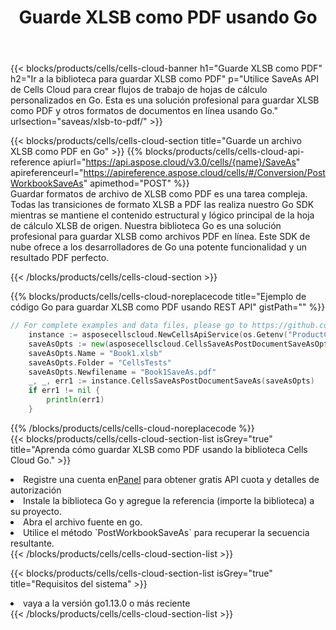 ﻿---
title:  Guarde XLSB como PDF usando Go
description:  Utilizando Aspose.Cells Cloud SDK para Go para guardar el archivo en formato XLSB como archivo en formato PDF.
kwords: Excel, Save XLSB as PDF, REST, Go
howto: How to save XLSB as PDF using Aspose.Cells Cloud Go library.
---
{{< blocks/products/cells/cells-cloud-banner h1="Guarde XLSB como PDF" h2="Ir a la biblioteca para guardar XLSB como PDF" p="Utilice SaveAs API de Cells Cloud para crear flujos de trabajo de hojas de cálculo personalizados en Go. Esta es una solución profesional para guardar XLSB como PDF y otros formatos de documentos en línea usando Go." urlsection="saveas/xlsb-to-pdf/" >}}

{{< blocks/products/cells/cells-cloud-section title="Guarde un archivo XLSB como PDF en Go" >}}
{{% blocks/products/cells/cells-cloud-api-reference apiurl="https://api.aspose.cloud/v3.0/cells/{name}/SaveAs" apireferenceurl="https://apireference.aspose.cloud/cells/#/Conversion/PostWorkbookSaveAs" apimethod="POST" %}}
<br/>
Guardar formatos de archivo de XLSB como PDF es una tarea compleja. Todas las transiciones de formato XLSB a PDF las realiza nuestro Go SDK mientras se mantiene el contenido estructural y lógico principal de la hoja de cálculo XLSB de origen. Nuestra biblioteca Go es una solución profesional para guardar XLSB como archivos PDF en línea. Este SDK de nube ofrece a los desarrolladores de Go una potente funcionalidad y un resultado PDF perfecto.

{{< /blocks/products/cells/cells-cloud-section >}}

{{% blocks/products/cells/cells-cloud-noreplacecode title="Ejemplo de código Go para guardar XLSB como PDF usando REST API" gistPath="" %}}
  
```go
// For complete examples and data files, please go to https://github.com/aspose-cells-cloud/aspose-cells-cloud-go/
    instance := asposecellscloud.NewCellsApiService(os.Getenv("ProductClientId"), os.Getenv("ProductClientSecret"))
    saveAsOpts := new(asposecellscloud.CellsSaveAsPostDocumentSaveAsOpts)
    saveAsOpts.Name = "Book1.xlsb"
    saveAsOpts.Folder = "CellsTests"
    saveAsOpts.Newfilename = "Book1SaveAs.pdf"
    _, _, err1 := instance.CellsSaveAsPostDocumentSaveAs(saveAsOpts)
    if err1 != nil {
	    println(err1)
    }
```
  
{{% /blocks/products/cells/cells-cloud-noreplacecode %}}
<br/>
{{< blocks/products/cells/cells-cloud-section-list isGrey="true" title="Aprenda cómo guardar XLSB como PDF usando la biblioteca Cells Cloud Go." >}}
<li> Registre una cuenta en<a href="https://dashboard.aspose.cloud/">Panel</a> para obtener gratis API cuota y detalles de autorización</li>
<li>Instale la biblioteca Go y agregue la referencia (importe la biblioteca) a su proyecto.</li>
<li>Abra el archivo fuente en go.</li>
<li>Utilice el método `PostWorkbookSaveAs` para recuperar la secuencia resultante.</li>
{{< /blocks/products/cells/cells-cloud-section-list >}}

{{< blocks/products/cells/cells-cloud-section-list isGrey="true" title="Requisitos del sistema" >}}
<li>vaya a la versión go1.13.0 o más reciente</li>
{{< /blocks/products/cells/cells-cloud-section-list >}}
